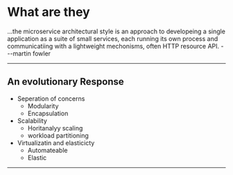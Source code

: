 # What are they
...the microservice architectural style is an approach to developeing a single application as a suite of small services, each running its own process and communicatiing with a lightweight mechonisms, often HTTP resource API. ---martin fowler

---
 
## An evolutionary Response 
* Seperation of concerns
  * Modularity
  * Encapsulation
* Scalability
  * Horitanalyy scaling
  * workload partitioning
* Virtualizatin and elasticicty
  * Automateable
  * Elastic
  
---
